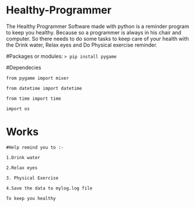 # Healthy-Programmer
The Healthy Programmer Software made with python is a reminder program to keep you healthy. Because so a programmer is always in his chair and computer. So there needs to do some tasks to keep care of your health with the Drink water, Relax eyes and Do Physical exercise reminder.

#Packages or modules:
`> pip install pygame`

#Dependecies

`from pygame import mixer`

`from datetime import datetime`

`from time import time`

`import os`

# Works
`
#Help remind you to :- `

`1.Drink water` 

`2.Relax eyes`

`3. Physical Exercise`

`4.Save the data to mylog.log file`

`To keep you healthy`
